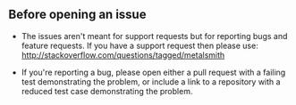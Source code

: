 ## Before opening an issue

* The issues aren't meant for support requests but for reporting bugs and feature requests. If you
have a support request then please use: http://stackoverflow.com/questions/tagged/metalsmith

* If you're reporting a bug, please open either a pull request with a failing test demonstrating the
problem, or include a link to a repository with a reduced test case demonstrating the problem.
